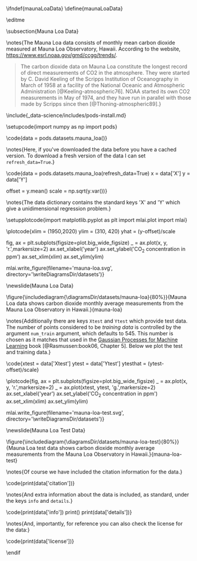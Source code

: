 \ifndef{maunaLoaData}
\define{maunaLoaData}

\editme

\subsection{Mauna Loa Data}

\notes{The Mauna Loa data consists of monthly mean carbon dioxide measured at Mauna Loa Observatory, Hawaii. According to the website, <https://www.esrl.noaa.gov/gmd/ccgg/trends/>.

> The carbon dioxide data on Mauna Loa constitute the longest record of direct measurements of CO2 in the atmosphere. They were started by C. David Keeling of the Scripps Institution of Oceanography in March of 1958 at a facility of the National Oceanic and Atmospheric Administration [@Keeling-atmospheric76]. NOAA started its own CO2 measurements in May of 1974, and they have run in parallel with those made by Scripps since then [@Thoning-atmospheric89].}

\include{_data-science/includes/pods-install.md}

\setupcode{import numpy as np
import pods}

\code{data = pods.datasets.mauna_loa()}

\notes{Here, if you've downloaded the data before you have a cached version. To download a fresh version of the data I can set `refresh_data=True`.}

\code{data = pods.datasets.mauna_loa(refresh_data=True)
x = data['X']
y = data['Y']

offset = y.mean()
scale = np.sqrt(y.var())}

\notes{The data dictionary contains the standard keys 'X' and 'Y' which give a unidimensional regression problem.}

\setupplotcode{import matplotlib.pyplot as plt
import mlai.plot
import mlai}

\plotcode{xlim = (1950,2020)
ylim = (310, 420)
yhat = (y-offset)/scale

fig, ax = plt.subplots(figsize=plot.big_wide_figsize)
_ = ax.plot(x, y, 'r.',markersize=2)
ax.set_xlabel('year')
ax.set_ylabel('CO$_2$ concentration in ppm')
ax.set_xlim(xlim)
ax.set_ylim(ylim)

mlai.write_figure(filename='mauna-loa.svg', 
				  directory='\writeDiagramsDir/datasets')}

\newslide{Mauna Loa Data}

\figure{\includediagram{\diagramsDir/datasets/mauna-loa}{80%}}{Mauna Loa data shows carbon dioxide monthly average measurements from the Mauna Loa Observatory in Hawaii.}{mauna-loa}


\notes{Additionally there are keys `Xtest` and `Ytest` which provide test data. The number of points considered to be *training data* is controlled by the argument `num_train` argument, which defaults to 545. This number is chosen as it matches that used in the [Gaussian Processes for Machine Learning](http://www.gaussianprocess.org/gpml/chapters/RW5.pdf) book [@Rasmussen:book06, Chapter 5]. Below we plot the test and training data.}

\code{xtest = data['Xtest']
ytest = data['Ytest']
ytesthat = (ytest-offset)/scale}

\plotcode{fig, ax = plt.subplots(figsize=plot.big_wide_figsize)
_ = ax.plot(x, y, 'r.',markersize=2)
_ = ax.plot(xtest, ytest, 'g.',markersize=2)
ax.set_xlabel('year')
ax.set_ylabel('CO$_2$ concentration in ppm')
ax.set_xlim(xlim)
ax.set_ylim(ylim)

mlai.write_figure(filename='mauna-loa-test.svg', 
				  directory='\writeDiagramsDir/datasets')}
				  
\newslide{Mauna Loa Test Data}

\figure{\includediagram{\diagramsDir/datasets/mauna-loa-test}{80%}}{Mauna Loa test data shows carbon dioxide monthly average measurements from the Mauna Loa Observatory in Hawaii.}{mauna-loa-test}

\notes{Of course we have included the citation information for the data.}

\code{print(data['citation'])}

\notes{And extra information about the data is included, as standard, under the keys `info` and `details`.}

\code{print(data['info'])
print()
print(data['details'])}

\notes{And, importantly, for reference you can also check the license for the data:}

\code{print(data['license'])}

\endif
